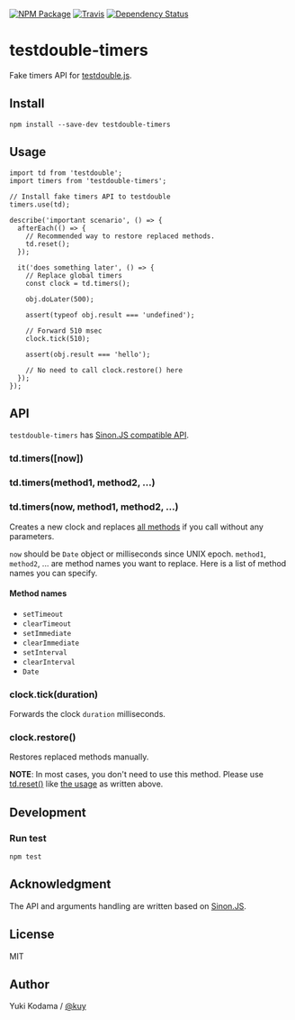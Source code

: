 [![NPM Package][npm_img]][npm_site]
[![Travis][ci_img]][ci_site]
[![Dependency Status][david_img]][david_site]

# testdouble-timers

Fake timers API for [testdouble.js](https://github.com/testdouble/testdouble.js).

## Install

```
npm install --save-dev testdouble-timers
```

## Usage

```es6
import td from 'testdouble';
import timers from 'testdouble-timers';

// Install fake timers API to testdouble
timers.use(td);

describe('important scenario', () => {
  afterEach(() => {
    // Recommended way to restore replaced methods.
    td.reset();
  });

  it('does something later', () => {
    // Replace global timers
    const clock = td.timers();

    obj.doLater(500);

    assert(typeof obj.result === 'undefined');

    // Forward 510 msec
    clock.tick(510);

    assert(obj.result === 'hello');

    // No need to call clock.restore() here
  });
});
```

## API

`testdouble-timers` has [Sinon.JS compatible API](http://sinonjs.org/docs/#clock-api).

### td.timers([now])
### td.timers(method1, method2, ...)
### td.timers(now, method1, method2, ...)

Creates a new clock and replaces [all methods](#method-names) if you call without any parameters.

`now` should be `Date` object or milliseconds since UNIX epoch.
`method1`, `method2`, ... are method names you want to replace. Here is a list of method names you can specify.

#### Method names

+ `setTimeout`
+ `clearTimeout`
+ `setImmediate`
+ `clearImmediate`
+ `setInterval`
+ `clearInterval`
+ `Date`

### clock.tick(duration)

Forwards the clock `duration` milliseconds.

### clock.restore()

Restores replaced methods manually.

**NOTE**: In most cases, you don't need to use this method.
Please use [td.reset()](https://github.com/testdouble/testdouble.js/blob/master/docs/1-installation.md#resetting-state-between-test-runs) like [the usage](https://github.com/kuy/testdouble-timers#usage) as written above.

## Development

### Run test

```
npm test
```

## Acknowledgment

The API and arguments handling are written based on [Sinon.JS](http://sinonjs.org/).

## License

MIT

## Author

Yuki Kodama / [@kuy](https://twitter.com/kuy)

[npm_img]: https://img.shields.io/npm/v/testdouble-timers.svg
[npm_site]: https://www.npmjs.org/package/testdouble-timers
[ci_img]: https://img.shields.io/travis/kuy/testdouble-timers/master.svg?style=flat-square
[ci_site]: https://travis-ci.org/kuy/testdouble-timers
[david_img]: https://img.shields.io/david/kuy/testdouble-timers.svg
[david_site]: https://david-dm.org/kuy/testdouble-timers
